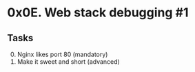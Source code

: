 # 0x0E. Web stack debugging #1

## Tasks
0. Nginx likes port 80 (mandatory)
1. Make it sweet and short (advanced)
